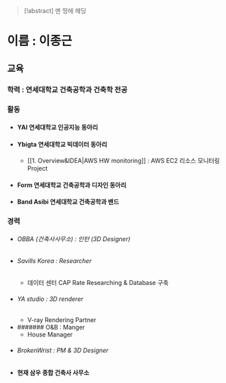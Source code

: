 > [!abstract] 멘 땅에 헤딩
	
# 이름 : 이종근

## 교육
### 학력 : 연세대학교 건축공학과 건축학 전공
### 활동 
* #### YAI 연세대학교 인공지능 동아리
* #### Ybigta 연세대학교 빅데이터 동아리
	* [[1. Overview&IDEA|AWS HW monitoring]] : AWS EC2 리소스 모니터링 Project
* #### Form 연세대학교 건축공학과 디자인 동아리
* #### Band Asibi 연세대학교 건축공학과 밴드

### 경력
* ###### OBBA (건축사사무소) : 인턴 (3D Designer)
* ###### Savills Korea : Researcher
	* 데이터 센터 CAP Rate Researching & Database 구축
* ###### YA studio : 3D renderer
	* V-ray Rendering Partner
* ####### O&B : Manger
	* House Manager
* ###### BrokenWrist : PM & 3D Designer
* #### 현재 삼우 종합 건축사 사무소 
